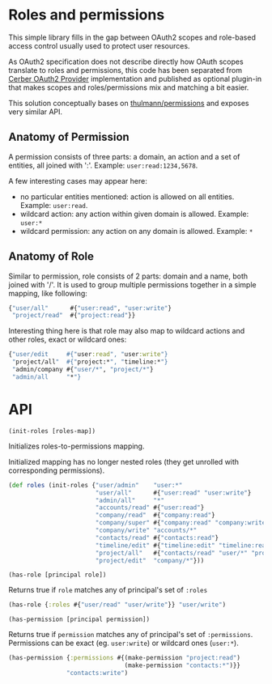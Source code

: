 # Roles and permissions

This simple library fills in the gap between OAuth2 scopes and role-based access control usually used to protect user resources.

As OAuth2 specification does not describe directly how OAuth scopes translate to roles and permissions, this code has been separated from
[Cerber OAuth2 Provider](https://github.com/mbuczko/cerber-oauth2-provider) implementation and published as optional plugin-in that makes
scopes and roles/permissions mix and matching a bit easier.

This solution conceptually bases on [thulmann/permissions](https://github.com/tuhlmann/permissions) and exposes very similar API.

## Anatomy of Permission

A permission consists of three parts: a domain, an action and a set of entities, all joined with ':'. Example: `user:read:1234,5678`.

A few interesting cases may appear here:

 - no particular entities mentioned: action is allowed on all entities. Example: `user:read`.
 - wildcard action: any action within given domain is allowed. Example: `user:*`
 - wildcard permission: any action on any domain is allowed. Example: `*`

## Anatomy of Role

Similar to permission, role consists of 2 parts: domain and a name, both joined with '/'.
It is used to group multiple permissions together in a simple mapping, like following:

``` clojure
{"user/all"      #{"user:read", "user:write"}
 "project/read"  #{"project:read"}}
```

Interesting thing here is that role may also map to wildcard actions and other roles, exact or wildcard ones:

``` clojure
{"user/edit     #{"user:read", "user:write"}
 "project/all"  #{"project:*", "timeline:*"}
 "admin/company #{"user/*", "project/*"}
 "admin/all     "*"}
```

# API

`(init-roles [roles-map])`

Initializes roles-to-permissions mapping.

Initialized mapping has no longer nested roles (they get unrolled with corresponding permissions).

``` clojure
(def roles (init-roles {"user/admin"    "user:*"
                        "user/all"      #{"user:read" "user:write"}
                        "admin/all"     "*"
                        "accounts/read" #{"user:read"}
                        "company/read"  #{"company:read"}
                        "company/super" #{"company:read" "company:write" "company:edit" "company:delete"}
                        "company/write" "accounts/*"
                        "contacts/read" #{"contacts:read"}
                        "timeline/edit" #{"timeline:edit" "timeline:read"}
                        "project/all"   #{"contacts/read" "user/*" "project:read"}
                        "project/edit"  "company/*"}))
```

`(has-role [principal role])`

Returns true if `role` matches any of principal's set of `:roles` 

``` clojure
(has-role {:roles #{"user/read" "user/write"}} "user/write")
```

`(has-permission [principal permission])`

Returns true if `permission` matches any of principal's set of `:permissions`.
Permissions can be exact (eg. `user:write`) or wildcard ones (`user:*`).

``` clojure
(has-permission {:permissions #{(make-permission "project:read")
                                (make-permission "contacts:*")}}
                "contacts:write")
```

